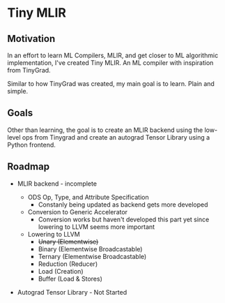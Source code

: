 # Tiny MLIR

## Motivation
In an effort to learn ML Compilers, MLIR, and get closer to ML algorithmic implementation, I've created Tiny MLIR. An ML compiler with inspiration from TinyGrad.

Similar to how TinyGrad was created, my main goal is to learn. Plain and simple.

## Goals
Other than learning, the goal is to create an MLIR backend using the low-level ops from Tinygrad and create an autograd Tensor Library using a Python frontend.

## Roadmap
- MLIR backend - incomplete
    - ODS Op, Type, and Attribute Specification
        - Constanly being updated as backend gets more developed
    - Conversion to Generic Accelerator
        - Conversion works but haven't developed this part yet since lowering to LLVM seems more important
    - Lowering to LLVM
        - ~~Unary (Elementwise)~~
        - Binary (Elementwise Broadcastable)
        - Ternary (Elementwise Broadcastable)
        - Reduction (Reducer)
        - Load (Creation)
        - Buffer (Load & Stores)

- Autograd Tensor Library - Not Started